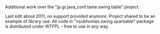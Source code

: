 Additional work over the "jp.gr.java_conf.tame.swing.table" project.

Last edit about 2011, no support provided anymore.
Project shared to be an example of library use.
All code in "vsubhuman.swing.spantable" package is distributed under WTFPL - free to use in any way.